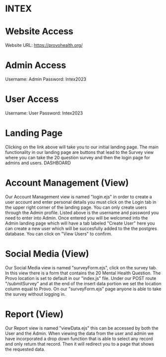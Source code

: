 # INTEX

# Website Access
Website URL: https://provohealth.org/

# Admin Access
Username: Admin
Password: Intex2023

# User Access
Username: User
Password: Intex2023

# Landing Page
Clicking on the link above will take you to our initial landing page. The main functionality in our landing page are buttons that lead to the Survey view where you can take the 20 question survey and then the login page for admins and users.  DASHBOARD

# Account Management (View)
Our Account Management view is named "login.ejs" in order to create a user account and enter personal details
you must click on the Login tab in the upper right corner of the landing page. You can only create users through the Admin profile. Listed above is the username and password you need to enter into Admin. Once 
entered you will be welcomed into the Admin landing page which will have a tab labeled "Create User" here you can create a new user which will be succesfully added to the the postgres database. You can click on "View Users" to confirm.

# Social Media (View)
Our Social Media view is named "surveyForm.ejs", click on the survey tab. In this view there is a form that contains the 20 Mental Health Question. The Provo location is set to default in our "index.js" file. Under our POST route "/submitSurvey" and at the end of the insert data portion we set the location column equal to Provo. On our "surveyForm.ejs" page anyone is able to take the survey without logging in.

# Report (View)
Our Report view is named "viewData.ejs" this can be accessed by both the User and the Admin. When viewing the data from the user and admin we have incorporated a drop down function that is able to select any record and only return that record. Then it will redirect you to a page that shows the requested data.

